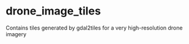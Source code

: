 # drone_image_tiles
Contains tiles generated by gdal2tiles for a very high-resolution drone imagery
